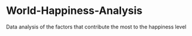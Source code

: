 # World-Happiness-Analysis
Data analysis of the factors that contribute the most to the happiness level
